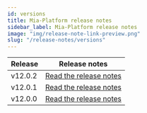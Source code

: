 ```yaml
---
id: versions
title: Mia-Platform release notes
sidebar_label: Mia-Platform release notes
image: "img/release-note-link-preview.png"
slug: "/release-notes/versions"
---
```

| Release | Release notes                              |
|---------|--------------------------------------------|
| v12.0.2 | [Read the release notes](/release-notes/v12.0.2.md) |
| v12.0.1 | [Read the release notes](/release-notes/v12.0.1.md) |
| v12.0.0 | [Read the release notes](/release-notes/v12.0.0.md) |
